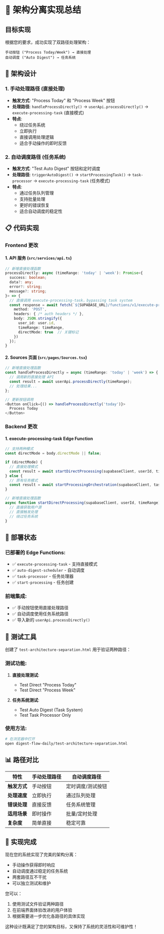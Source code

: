 # 🔄 架构分离实现总结

## 目标实现

根据您的要求，成功实现了双路径处理架构：

```
手动按钮 ("Process Today/Week") → 直接处理
自动调度 ("Auto Digest") → 任务系统
```

## 🎯 架构设计

### 1. 手动处理路径 (直接处理)
- **触发方式**: "Process Today" 和 "Process Week" 按钮
- **处理路径**: `handleProcessDirectly()` → `userApi.processDirectly()` → `execute-processing-task` (直接模式)
- **特点**: 
  - 绕过任务系统
  - 立即执行
  - 直接调用处理逻辑
  - 适合手动操作的即时反馈

### 2. 自动调度路径 (任务系统)
- **触发方式**: "Test Auto Digest" 按钮和定时调度
- **处理路径**: `triggerAutoDigest()` → `startProcessingTask()` → `task-processor` → `execute-processing-task` (任务模式)
- **特点**:
  - 通过任务队列管理
  - 支持批量处理
  - 更好的错误恢复
  - 适合自动调度的稳定性

## 📋 代码实现

### Frontend 更改

#### 1. API 服务 (`src/services/api.ts`)
```typescript
// 新增直接处理函数
processDirectly: async (timeRange: 'today' | 'week'): Promise<{
  success: boolean; 
  data?: any; 
  error?: string;
  message?: string;
}> => {
  // 直接调用 execute-processing-task，bypassing task system
  const response = await fetch(`${SUPABASE_URL}/functions/v1/execute-processing-task`, {
    method: 'POST',
    headers: { /* auth headers */ },
    body: JSON.stringify({
      user_id: user.id,
      timeRange: timeRange,
      directMode: true  // 关键标记
    })
  });
}
```

#### 2. Sources 页面 (`src/pages/Sources.tsx`)
```typescript
// 新增直接处理函数
const handleProcessDirectly = async (timeRange: 'today' | 'week') => {
  // 调用新的直接处理 API
  const result = await userApi.processDirectly(timeRange);
  // 处理结果...
};

// 更新按钮调用
<Button onClick={() => handleProcessDirectly('today')}>
  Process Today
</Button>
```

### Backend 更改

#### 1. execute-processing-task Edge Function
```typescript
// 支持两种模式
const directMode = body.directMode || false;

if (directMode) {
  // 直接处理模式
  const result = await startDirectProcessing(supabaseClient, userId, timeRange);
} else {
  // 原有任务模式
  const result = await startProcessingOrchestration(supabaseClient, taskId);
}

// 新增直接处理函数
async function startDirectProcessing(supabaseClient, userId, timeRange) {
  // 直接获取用户源
  // 直接触发处理
  // 绕过任务系统
}
```

## 🚀 部署状态

### 已部署的 Edge Functions:
- ✅ `execute-processing-task` - 支持直接模式
- ✅ `auto-digest-scheduler` - 自动调度
- ✅ `task-processor` - 任务处理器
- ✅ `start-processing` - 任务创建

### 前端集成:
- ✅ 手动按钮使用直接处理路径
- ✅ 自动调度使用任务系统路径
- ✅ 导入新的 `userApi.processDirectly()`

## 🧪 测试工具

创建了 `test-architecture-separation.html` 用于验证两种路径：

### 测试功能:
1. **直接处理测试**:
   - Test Direct "Process Today"
   - Test Direct "Process Week"

2. **任务系统测试**:
   - Test Auto Digest (Task System)
   - Test Task Processor Only

### 使用方法:
```bash
# 在浏览器中打开
open digest-flow-daily/test-architecture-separation.html
```

## 📊 路径对比

| 特性 | 手动处理路径 | 自动调度路径 |
|------|-------------|-------------|
| **触发方式** | 手动按钮 | 定时调度/测试按钮 |
| **处理速度** | 立即执行 | 通过队列处理 |
| **错误处理** | 直接反馈 | 任务系统管理 |
| **适用场景** | 即时操作 | 批量/定时处理 |
| **复杂度** | 简单直接 | 稳定可靠 |

## 🎉 实现完成

现在您的系统实现了完美的架构分离：
- 手动操作获得即时响应
- 自动调度通过稳定的任务系统
- 两套路径互不干扰
- 可以独立测试和维护

您可以：
1. 使用测试文件验证两种路径
2. 在前端界面体验改进的用户体验
3. 根据需要进一步优化各路径的具体实现

这种设计既满足了您的架构目标，又保持了系统的灵活性和可维护性！ 